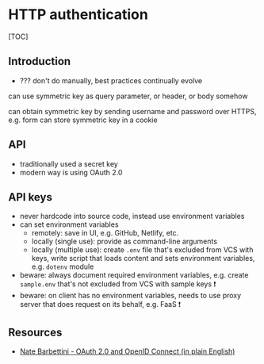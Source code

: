 # HTTP authentication

[TOC]


<!-- ToDo: finish -->

## Introduction

- ???
don't do manually, best practices continually evolve

can use symmetric key as query parameter, or header, or body somehow

can obtain symmetric key by sending username and password over HTTPS, e.g. form
can store symmetric key in a cookie



## API

- traditionally used a secret key
- modern way is using OAuth 2.0

## API keys

- never hardcode into source code, instead use environment variables
- can set environment variables
  - remotely: save in UI, e.g. GitHub, Netlify, etc.
  - locally (single use): provide as command-line arguments
  - locally (multiple use): create `.env` file that's excluded from VCS with keys, write script that loads content and sets environment variables, e.g. `dotenv` module
- beware: always document required environment variables, e.g. create `sample.env` that's not excluded from VCS with sample keys ❗️
- beware: on client has no environment variables, needs to use proxy server that does request on its behalf, e.g. FaaS ❗️
<!-- How to limit access to proxy server to only come from instances of the web page ?? CAN'T ?!?! just within browser can limit using CORS but no guarantees from manual clients like curl ?? Could require a cookie set by the page, but that could be generated by an attacker as well and sent via curl, !! CAN WITH AUTHENTICATION -->



## Resources

- [Nate Barbettini - OAuth 2.0 and OpenID Connect (in plain English)](https://www.youtube.com/watch?v=996OiexHze0)